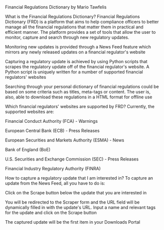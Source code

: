 Financial Regulations Dictionary by Mario Tawfelis

What is the Financial Regulations Dictionary?
Financial Regulations Dictionary (FRD) is a platform that aims to help compliance officers to better manage all the financial regulations that matter them in practical and efficient manner. The platform provides a set of tools that allow the user to monitor, capture and search through new regulatory updates.

Monitoring new updates is provided through a News Feed feature which mirrors any newly released updates on a financial regulator's website

Capturing a regulatory update is achieved by using Python scripts that scrapes the regulatory update off of the financial regulator's website. A Python script is uniquely written for a number of supported financial regulators' websites

Searching through your personal dictionary of financial regulations could be based on some criteria such as titles, meta-tags or content. The user is, also, able to download these regulations in a HTML format for offline use


Which financial regulators' websites are supported by FRD?
Currently, the supported websites are:

Financial Conduct Authority (FCA) - Warnings

European Central Bank (ECB) - Press Releases

European Securities and Markets Authority (ESMA) - News

Bank of England (BoE)

U.S. Securities and Exchange Commission (SEC) - Press Releases

Financial Industry Regulatory Authority (FINRA)


How to capture a regulatory update that I am interested in?
To capture an update from the News Feed, all you have to do is:

Click on the Scrape button below the update that you are interested in

You will be redirected to the Scraper form and the URL field will be dynamically filled in with the update's URL. Input a name and relevant tags for the update and click on the Scrape button

The captured update will be the first item in your Downloads Portal
